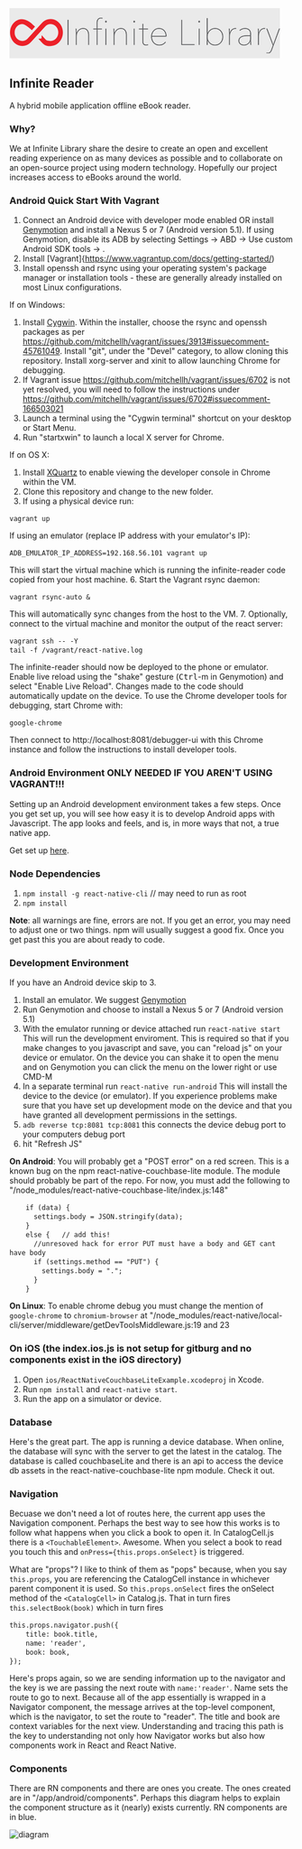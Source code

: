 ![Infinite Library](https://raw.githubusercontent.com/InfiniteLibrary/app/master/source/images/Title-Logo.png)

## Infinite Reader

A hybrid mobile application offline eBook reader. 

### Why?

We at Infinite Library share the desire to create an open and excellent reading experience on as many devices as possible and to collaborate on an open-source project using modern technology. Hopefully our project increases access to eBooks around the world.

### Android Quick Start With Vagrant
1. Connect an Android device with developer mode enabled OR install [Genymotion](https://www.genymotion.com/#!/download) and install a Nexus 5 or 7 (Android version 5.1). If using Genymotion, disable its ADB by selecting Settings -> ABD -> Use custom  Android SDK tools -> <blank>.
2. Install [Vagrant]{https://www.vagrantup.com/docs/getting-started/)
3. Install openssh and rsync using your operating system's package manager or installation tools - these are generally already installed on most Linux configurations.

If on Windows:
  1. Install [Cygwin](https://cygwin.com/install.html). Within the installer, choose the rsync and openssh packages as per https://github.com/mitchellh/vagrant/issues/3913#issuecomment-45761049. Install "git", under the "Devel" category, to allow cloning this repository. Install xorg-server and xinit to allow launching Chrome for debugging.
  2. If Vagrant issue https://github.com/mitchellh/vagrant/issues/6702 is not yet resolved, you will need to follow the instructions under https://github.com/mitchellh/vagrant/issues/6702#issuecomment-166503021
  3. Launch a terminal using the "Cygwin terminal" shortcut on your desktop or Start Menu.
  4. Run "startxwin" to launch a local X server for Chrome.

If on OS X:
  1. Install [XQuartz](http://www.xquartz.org/) to enable viewing the developer console in Chrome within the VM.
4. Clone this repository and change to the new folder.
5. If using a physical device run:
```
vagrant up
```
If using an emulator (replace IP address with your emulator's IP):
```
ADB_EMULATOR_IP_ADDRESS=192.168.56.101 vagrant up
```
This will start the virtual machine which is running the infinite-reader code copied from your host machine.
6. Start the Vagrant rsync daemon:
```
vagrant rsync-auto &
```
This will automatically sync changes from the host to the VM.
7. Optionally, connect to the virtual machine and monitor the output of the react server:
```
vagrant ssh -- -Y
tail -f /vagrant/react-native.log
```
The infinite-reader should now be deployed to the phone or emulator. 
Enable live reload using the "shake" gesture (<kbd>Ctrl</kbd>-m in Genymotion) and select "Enable Live Reload".
Changes made to the code should automatically update on the device.
To use the Chrome developer tools for debugging, start Chrome with:
```
google-chrome
```
Then connect to http://localhost:8081/debugger-ui with this Chrome instance and follow the instructions to install developer tools.

### Android Environment  ONLY NEEDED IF YOU AREN'T USING VAGRANT!!!

Setting up an Android development environment takes a few steps. Once you get set up, you will see how easy it is to develop Android apps with Javascript. The app looks and feels, and is, in more ways that not, a true native app.

Get set up [here](https://facebook.github.io/react-native/docs/android-setup.html). 

### Node Dependencies

1. `npm install -g react-native-cli`    // may need to run as root 
2. `npm install`

**Note**: all warnings are fine, errors are not. If you get an error, you may need to adjust one or two things. npm will usually suggest a good fix. Once you get past this you are about ready to code.

### Development Environment

If you have an Android device skip to 3.

1. Install an emulator. We suggest [Genymotion](https://www.genymotion.com/#!/download)
2. Run Genymotion and choose to install a Nexus 5 or 7 (Android version 5.1)
3. With the emulator running or device attached run 
    `react-native start`
  This will run the development enviroment. This is required so that if you make changes to you javascript and save, you can "reload js" on your device or emulator. On the device you can shake it to open the menu and on Genymotion you can click the menu on the lower right or use CMD-M
4. In a separate terminal run
    `react-native run-android`
  This will install the device to the device (or emulator). If you experience problems make sure that you have set up development mode on the device and that you have granted all development permissions in the settings.
5. `adb reverse tcp:8081 tcp:8081`      this connects the device debug port to your computers debug port
6. hit "Refresh JS"

**On Android**: You will probably get a "POST error" on a red screen. This is a known bug on the npm react-native-couchbase-lite module. The module should probably be part of the repo. For now, you must add the following to "/node_modules/react-native-couchbase-lite/index.js:148"

```
    if (data) {
      settings.body = JSON.stringify(data);
    }
    else {   // add this!
      //unresoved hack for error PUT must have a body and GET cant have body
      if (settings.method == "PUT") {
        settings.body = ".";
      }
    }
```

**On Linux**: To enable chrome debug you must change the mention of `google-chrome` to `chromium-browser` at "/node_modules/react-native/local-cli/server/middleware/getDevToolsMiddleware.js:19 and 23


### On iOS (the index.ios.js is not setup for gitburg and no components exist in the iOS directory)

1. Open `ios/ReactNativeCouchbaseLiteExample.xcodeproj` in Xcode.
2. Run `npm install` and `react-native start`.
3. Run the app on a simulator or device.

### Database

Here's the great part. The app is running a device database. When online, the database will sync with the server to get the latest in the catalog. The database is called couchbaseLite and there is an api to access the device db assets in the react-native-couchbase-lite npm module. Check it out. 

### Navigation

Becuase we don't need a lot of routes here, the current app uses the Navigation component. Perhaps the best way to see how this works is to follow what happens when you click a book to open it. In CatalogCell.js there is a `<TouchableElement>`. Awesome. When you select a book to read you touch this and `onPress={this.props.onSelect}` is triggered.

What are "props"? I like to think of them as "pops" because, when you say `this.props`, you are referencing the CatalogCell instance in whichever parent component it is used. So `this.props.onSelect` fires the onSelect method of the `<CatalogCell>` in Catalog.js. That in turn fires `this.selectBook(book)` which in turn fires 
```
this.props.navigator.push({
    title: book.title,
    name: 'reader',
    book: book,
}); 
```
Here's props again, so we are sending information up to the navigator and the key is we are passing the next route with `name:'reader'`. Name sets the route to go to next. Because all of the app essentially is wrapped in a Navigator component, the message arrives at the top-level component, which is the navigator, to set the route to "reader". The title and book are context variables for the next view. Understanding and tracing this path is the key to understanding not only how Navigator works but also how components work in React and React Native.


### Components

There are RN components and there are ones you create. The ones created are in "/app/android/components". Perhaps this diagram helps to explain the component structure as it (nearly) exists currently. RN components are in blue.

![diagram](https://cloud.githubusercontent.com/assets/3521359/12398008/e45cbe86-bdde-11e5-9c13-ad1560f8e701.jpg)
